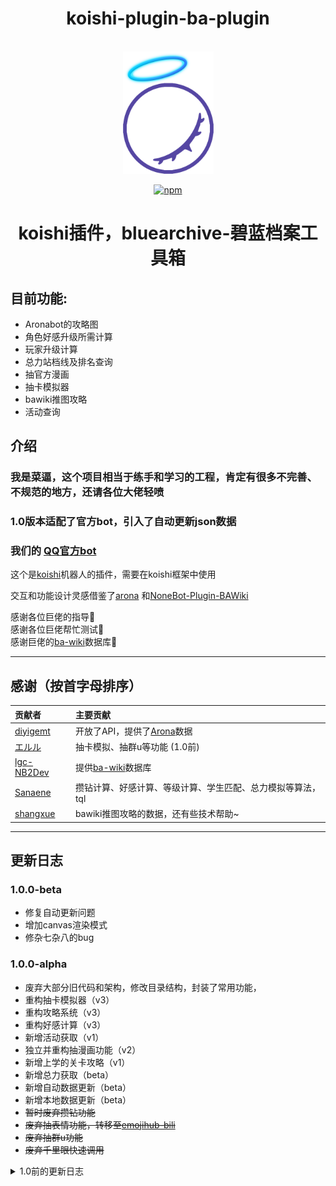 
<div align="center">
  <h1> koishi-plugin-ba-plugin
  </h1>
<br>     
 <img src="https://github.com/Alin-sky/koishi-plugin-ba-plugin/blob/main/Data%20for%20warehouses/logo2.png" width="145" height="196">
<br>
  



[![npm](https://img.shields.io/npm/v/koishi-plugin-ba-plugin?style=flat-square)](https://www.npmjs.com/package/koishi-plugin-ba-plugin)
<h1>koishi插件，bluearchive-碧蓝档案工具箱</h1> 

</div>


<h2>目前功能:</h2>
<ul>
  <li> Aronabot的攻略图 </li>
  <li> 角色好感升级所需计算 </li>
  <li> 玩家升级计算 </li>
  <li> 总力站档线及排名查询 </li>
  <li> 抽官方漫画 </li>
  <li> 抽卡模拟器 </li>
  <li> bawiki推图攻略 </li>
  <li> 活动查询 </li>
</ul>


## 介绍
### **我是菜逼，这个项目相当于练手和学习的工程，肯定有很多不完善、不规范的地方，还请各位大佬轻喷**

### 1.0版本适配了官方bot，引入了自动更新json数据
### 我们的 [QQ官方bot](https://qun.qq.com/qunpro/robot/qunshare?robot_uin=2854197266&robot_appid=102062652&biz_type=0)

这个是[koishi](https://github.com/koishijs/koishi)机器人的插件，需要在koishi框架中使用

交互和功能设计灵感借鉴了[arona](https://github.com/diyigemt/arona)
和[NoneBot-Plugin-BAWiki](https://github.com/lgc-NB2Dev/nonebot-plugin-bawiki)

感谢各位巨佬的指导🙏<br/>
感谢各位巨佬帮忙测试🙏<br/>
感谢巨佬的[ba-wiki](https://github.com/lgc-NB2Dev/bawiki-data)数据库🙏


---
## 感谢（按首字母排序）
| 贡献者                                                       | 主要贡献                                     |
| :----------------------------------------------------------- | :--------------------------------------- |
| [diyigemt](https://github.com/diyigemt)     | 开放了API，提供了[Arona](https://github.com/diyigemt/arona)数据 |
| [エルル](https://github.com/erurusion)  |抽卡模拟、抽群u等功能  (1.0前)                                           |
| [lgc-NB2Dev](https://github.com/lgc-NB2Dev) | 提供[ba-wiki](https://github.com/lgc-NB2Dev/bawiki-data)数据库 |
| [Sanaene](https://github.com/Sanaene)      | 攒钻计算、好感计算、等级计算、学生匹配、总力模拟等算法，tql      |
| [shangxue](https://www.npmjs.com/~shangxue)    |  bawiki推图攻略的数据，还有些技术帮助~                 |
                         
---

## 更新日志

### 1.0.0-beta
  - 修复自动更新问题
  - 增加canvas渲染模式
  - 修杂七杂八的bug

### 1.0.0-alpha
  - 废弃大部分旧代码和架构，修改目录结构，封装了常用功能，
  - 重构抽卡模拟器（v3）
  - 重构攻略系统（v3）
  - 重构好感计算（v3）
  - 新增活动获取（v1）
  - 独立并重构抽漫画功能（v2）
  - 新增上学的关卡攻略（v1）
  - 新增总力获取（beta）
  - 新增自动数据更新（beta）
  - 新增本地数据更新（beta）
  - ~~暂时废弃攒钻功能~~
  - ~~废弃抽表情功能，转移至[emojihub-bili](https://www.npmjs.com/package/koishi-plugin-emojihub-bili?activeTab=readme)~~
  - ~~废弃抽群u功能~~
  - ~~废弃千里眼快速调用~~


<details>
<summary>1.0前的更新日志</summary>
<pre>
  <code>
    
### 0.10.2
  - 更新了aronabot的api

### 0.10.1
  - 修复了渲染图图标错误的bug

### 0.10.0
  - *添加了puppeteer依赖*
  - *添加了将好感计算、攒钻、升级的输出转图片的功能，并支持自定义样式，提供了三个样式*
  - 添加了自定义模糊匹配回复文本
  - 优化调用，可发送“千里眼”直接返回国际服千里眼图
  - 例行更新数据
  - 早苗的计算功能改动：
    - 好感计算修改了微量的文字
    - 攒钻更新到日服最近的运动会二期复刻活动，更新了计算代码，增加了日期检测，防倒算，以及缺少信息的报错
  - ~~早苗关闭了总力模拟功能~~



### 0.9.75-rc
  - *添加了抽卡功能开关*
  - 减少了攻略系统别名（[issue](https://github.com/Alin-sky/koishi-plugin-ba-plugin/issues/10)）
  - 添加了自定义撤回时间
  - [e佬](https://github.com/erurusion)修复koishi数据库更新引起的bug
  - 例行更新数据

### 0.9.6-rc
  - *添加了抽卡功能群组黑名单*

### 0.9.5-rc
  - *[早苗](https://github.com/Sanaene)佬发布的新功能好感计算和等级计算*

### 0.9.0-beta1
  - *[早苗](https://github.com/Sanaene)佬更新了攒钻*
  - 例行数据更新

### 0.9.0-beta
  - *重构了攻略系统*
  - 摸了一个暑假的鱼

### 0.9.0-Alpha
  - *接入了[Arona](https://github.com/diyigemt/arona)的公开数据*
  - 例行更新数据
  - 略微优化了旧代码
  - 其他小修小补
   
### 0.8.4
  - 例行更新数据
  - 其他小修补

### 0.8.3
  - 修复了抽群u的bug
  - 修复了并发请求图片url超出服务器负载的的bug

### 0.8.2
  - 添加了泳装兔子队的数据

### 0.8.1
  - 修复了Alpha版本的路径问题
  - 其他小修小补和优化

### 0.8.0(Alpha)
  - *添加了群u[エルル](https://github.com/erurusion)的新抽卡模拟器，比阿林的强十倍甚至⑨倍*
  - 其他小修小补

### 0.7.5（未定位合并转发显示问题）
  - *添加了随机表情和随机漫画*
  - 添加了新角色实莉的卡池和角评
  - 修复了抽卡模拟器不能添加角色的bug
  - 修复了0.7.1已知的bug
  - 其他小修小补


### 0.7.1（未定位合并转发显示问题）
  - 添加了up角色名称输入限制
  - 修复了抽卡模拟器抽up池子的一些bug
  - 优化控制台
  - 其他小修小补


### 0.7.0
  - *部分重构了抽卡函数，添加了up功能，支持自定义up角色，修复了未实现的保底功能*
  - 修改了攒钻算法的触发
  - *可以在koishi控制台切换图源服务器*
  - *可以在控制台定义up池角色*
  - 修复评测图源服务器刷新问题
  - 其他小修小补

### 0.6.1
  - 给评测系统添加了切换图源服务器的功能，并添加了“阿林云”

### 0.6.0
  - *添加了群u[早苗](https://github.com/Sanaene)佬的青辉石计算器*
  - *更换了角色评分的数据至6.0*
  - 添加了新角色的卡池和评测
  - 其他小修小补

### 0.5.0
  - *使抽卡模拟器的抽卡结果合并转发，减少刷屏*
  - 其他小修小补

### 0.4.3
  - *使总力记录拆分并合并转发，解决了长消息被风控无法发送的问题*
  - *新增了攻略功能，引用bawiki的攻略图，集成了常用攻略*
  - 其他小修小补

### 0.4.0、0.4.1、0.4.2
  - **这几个版本未正确构建和导入库。下载后无法启用，如果强行更改版本号会损坏koishi。若安装了请前往数据文件夹的node_modules目录，找到本插件安装lodashi，如果koishi炸了请参考论坛的解决方案**

### 0.3.3
  - 修0.3.2开发中的bug

### 0.3.2
  - *更新玲纱数据*
  - *添加了礼物查询*
  - 尝试合并转发功能
  - 修复已知bug，小修小补

### 0.3.1 
  - 添加了保底算法
  - 修复已知bug
  - 其他小修小补

### 0.3.0
  - *添加了群友[早苗](https://github.com/Sanaene)大佬的总力战模拟插件，tql*
  - *添加了两个服的十连抽卡功能，但未添加保底算法*
  - 修改了抽卡模拟器部分学生头像无法显示的问题

### 0.1.3和0.1.4
  - 修复抽卡模拟器不能显示图片的问题，将学生头像图片集成于插件
  - 评测系统中添加了学生名字
  - 摸了一整个五一的鱼（
  
### 0.1.1
  - 缩小了返回图片大小

### 0.1.0
  - 发包！拥有角色评测图功能、抽卡模拟功能
  </code>
</pre>
</details>


